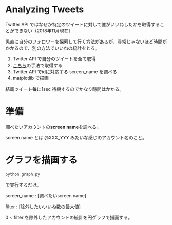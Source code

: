 # Analyzing Tweets
Twitter API ではなぜか特定のツイートに対して誰がいいねしたかを取得することができない（2018年11月現在）

愚直に自分のフォロワーを探索して行く方法があるが、尋常じゃないほど時間がかかるので、別の方法でいいねの統計をとる。

1. Twitter API で自分のツイートを全て取得
2. [こちら](https://stackoverflow.com/questions/28982850/twitter-api-getting-list-of-users-who-favorited-a-status)の手法で取得する
3. Twitter API でidに対応する screen_name を調べる
4. matplotlib で描画

結局ツイート毎に1sec 待機するのでかなり時間はかかる。

# 準備
調べたいアカウントの**screen name**を調べる。

screen name とは @XXX_YYY みたいな感じのアカウント名のこと。


# グラフを描画する
```python
python graph.py
```

で実行するだけ。

screen_name : [調べたいscreen name]

filter : [除外したいいいね数の最大値]

0 ~ filter を除外したアカウントの統計を円グラフで描画する。

